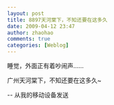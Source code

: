 ```yaml
---
layout: post
title: 8897天河棠下，不知还要在这多久
date: 2009-04-12 23:47
author: zhaohao
comments: true
categories: [Weblog]
---
```

睡觉，外面正有着吵闹声……

广州天河棠下，不知还要在这多久~

-- 从我的移动设备发送
